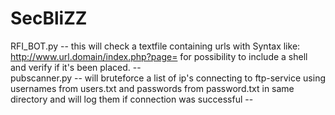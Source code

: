 # SecBliZZ
RFI_BOT.py -- this will check a textfile containing urls with Syntax like: http://www.url.domain/index.php?page= 
for possibility to include a shell and verify if it's been placed. --
<br>
pubscanner.py -- will bruteforce a list of ip's connecting to ftp-service using usernames from users.txt and passwords from password.txt in same directory and will log them if connection was successful --
